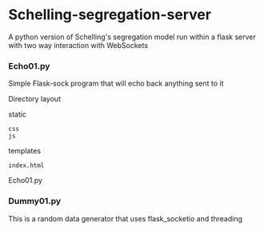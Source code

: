 # Schelling-segregation-server
A python version of Schelling's segregation model run within a flask server with two way interaction with  WebSockets
### Echo01.py
Simple Flask-sock program that will echo back anything sent to it

Directory layout

static

    css
    js
templates
    
    index.html    

Echo01.py


### Dummy01.py
This is a random data generator that uses flask_socketio and threading